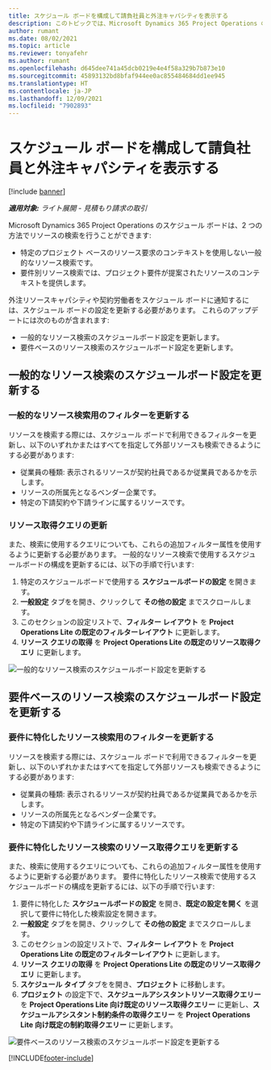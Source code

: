 ```yaml
---
title: スケジュール ボードを構成して請負社員と外注キャパシティを表示する
description: このトピックでは、Microsoft Dynamics 365 Project Operations のスケジュール ボードを設定して、プロジェクトのリソース要件に人員を配置する際に外注リソースのキャパシティを表示する方法について説明します。
author: rumant
ms.date: 08/02/2021
ms.topic: article
ms.reviewer: tonyafehr
ms.author: rumant
ms.openlocfilehash: d645dee741a45dcb0219e4e4f58a329b7b873e10
ms.sourcegitcommit: 45893132bd8bfaf944ee0ac855484684dd1ee945
ms.translationtype: HT
ms.contentlocale: ja-JP
ms.lasthandoff: 12/09/2021
ms.locfileid: "7902893"
---
```

# <a name="configure-schedule-board-to-show-contract-workers-and-subcontracted-capacity"></a>スケジュール ボードを構成して請負社員と外注キャパシティを表示する 

[!include [banner](../../includes/dataverse-preview.md)]

_**適用対象:** ライト展開 - 見積もり請求の取引_

Microsoft Dynamics 365 Project Operations のスケジュール ボードは、2 つの方法でリソースの検索を行うことができます:

- 特定のプロジェクト ベースのリソース要求のコンテキストを使用しない一般的なリソース検索です。
- 要件別リソース検索では、プロジェクト要件が提案されたリソースのコンテキストを提供します。

外注リソースキャパシティや契約労働者をスケジュール ボードに通知するには、スケジュール ボードの設定を更新する必要があります。 これらのアップデートには次のものが含まれます: 
- 一般的なリソース検索のスケジュールボード設定を更新します。
- 要件ベースのリソース検索のスケジュールボード設定を更新します。

## <a name="update-schedule-board-settings-for-general-resource-search"></a>一般的なリソース検索のスケジュールボード設定を更新する
### <a name="update-filters-for-general-resource-search"></a>一般的なリソース検索用のフィルターを更新する
リソースを検索する際には、スケジュール ボードで利用できるフィルターを更新し、以下のいずれかまたはすべてを指定して外部リソースも検索できるようにする必要があります:
  - 従業員の種類: 表示されるリソースが契約社員であるか従業員であるかを示します。
  - リソースの所属先となるベンダー企業です。
  - 特定の下請契約や下請ラインに属するリソースです。
    
### <a name="update-retrieve-resource-query"></a>リソース取得クエリの更新
また、検索に使用するクエリについても、これらの追加フィルター属性を使用するように更新する必要があります。 一般的なリソース検索で使用するスケジュールボードの構成を更新するには、以下の手順で行います:  
1. 特定のスケジュールボードで使用する **スケジュールボードの設定** を開きます。
2. **一般設定** タブをを開き、クリックして **その他の設定** までスクロールします。
3. このセクションの設定リストで、**フィルター レイアウト** を **Project Operations Lite の既定のフィルターレイアウト** に更新します。
4. **リソース クエリの取得** を **Project Operations Lite の既定のリソース取得クエリ** に更新します。

![一般的なリソース検索のスケジュールボード設定を更新する](../media/BoardSettings.png)  

## <a name="update-schedule-board-settings-for-requirementbased-resource-search"></a>要件ベースのリソース検索のスケジュールボード設定を更新する
### <a name="update-filters-for-requirement-specific-resource-search"></a>要件に特化したリソース検索用のフィルターを更新する 
リソースを検索する際には、スケジュール ボードで利用できるフィルターを更新し、以下のいずれかまたはすべてを指定して外部リソースも検索できるようにする必要があります:
 - 従業員の種類: 表示されるリソースが契約社員であるか従業員であるかを示します。
 - リソースの所属先となるベンダー企業です。
 - 特定の下請契約や下請ラインに属するリソースです。

### <a name="update-retrieve-resource-query-for-requirement-specific-resource-search"></a>要件に特化したリソース検索のリソース取得クエリを更新する 
また、検索に使用するクエリについても、これらの追加フィルター属性を使用するように更新する必要があります。 要件に特化したリソース検索で使用するスケジュールボードの構成を更新するには、以下の手順で行います:

1. 要件に特化した **スケジュールボードの設定** を開き、**既定の設定を開く** を選択して要件に特化した検索設定を開きます。
2. **一般設定** タブをを開き、クリックして **その他の設定** までスクロールします。
3. このセクションの設定リストで、**フィルター レイアウト** を **Project Operations Lite の既定のフィルターレイアウト** に更新します。
4. **リソース クエリの取得** を **Project Operations Lite の既定のリソース取得クエリ** に更新します。
5. **スケジュール タイプ** タブをを開き、**プロジェクト** に移動します。
6. **プロジェクト** の設定下で、**スケジュールアシスタントリソース取得クエリー** を **Project Operations Lite 向け既定のリソース取得クエリー** に更新し、**スケジュールアシスタント制約条件の取得クエリー** を **Project Operations Lite 向け既定の制約取得クエリー** に更新します。

![要件ベースのリソース検索のスケジュールボード設定を更新する](../media/SASettings.png)  

[!INCLUDE[footer-include](../../includes/footer-banner.md)]
